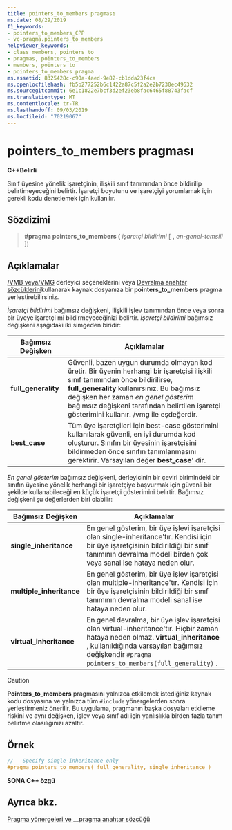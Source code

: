 ```yaml
---
title: pointers_to_members pragması
ms.date: 08/29/2019
f1_keywords:
- pointers_to_members_CPP
- vc-pragma.pointers_to_members
helpviewer_keywords:
- class members, pointers to
- pragmas, pointers_to_members
- members, pointers to
- pointers_to_members pragma
ms.assetid: 8325428c-c90a-4aed-9e82-cb1dda23f4ca
ms.openlocfilehash: fb5b277252b6c1422a87c5f2a2e2b7230ec49632
ms.sourcegitcommit: 6e1c1822e7bcf3d2ef23eb8fac6465f88743facf
ms.translationtype: MT
ms.contentlocale: tr-TR
ms.lasthandoff: 09/03/2019
ms.locfileid: "70219067"
---
```

# <a name="pointers_to_members-pragma"></a>pointers_to_members pragması

**C++Belirli**

Sınıf üyesine yönelik işaretçinin, ilişkili sınıf tanımından önce bildirilip belirtimeyeceğini belirtir. İşaretçi boyutunu ve işaretçiyi yorumlamak için gerekli kodu denetlemek için kullanılır.

## <a name="syntax"></a>Sözdizimi

> **#pragma pointers_to_members (** *işaretçi bildirimi* [ **,** *en-genel-temsili* ])

## <a name="remarks"></a>Açıklamalar

[/VMB veya/VMG](../build/reference/vmb-vmg-representation-method.md) derleyici seçeneklerini veya [Devralma anahtar sözcüklerini](../cpp/inheritance-keywords.md)kullanarak kaynak dosyanıza bir **pointers_to_members** pragma yerleştirebilirsiniz.

*İşaretçi bildirimi* bağımsız değişkeni, ilişkili işlev tanımından önce veya sonra bir üyeye işaretçi mi bildirmeyeceğinizi belirtir. *İşaretçi bildirimi* bağımsız değişkeni aşağıdaki iki simgeden biridir:

| Bağımsız Değişken | Açıklamalar |
|--------------|--------------|
| **full_generality** | Güvenli, bazen uygun durumda olmayan kod üretir. Bir üyenin herhangi bir işaretçisi ilişkili sınıf tanımından önce bildirilirse, **full_generality** kullanırsınız. Bu bağımsız değişken her zaman *en genel gösterim* bağımsız değişkeni tarafından belirtilen işaretçi gösterimini kullanır. /vmg ile eşdeğerdir. |
| **best_case** | Tüm üye işaretçileri için best-case gösterimini kullanılarak güvenli, en iyi durumda kod oluşturur. Sınıfın bir üyesinin işaretçisini bildirmeden önce sınıfın tanımlanmasını gerektirir. Varsayılan değer **best_case**' dir. |

*En genel gösterim* bağımsız değişkeni, derleyicinin bir çeviri birimindeki bir sınıfın üyesine yönelik herhangi bir işaretçiye başvurmak için güvenli bir şekilde kullanabileceği en küçük işaretçi gösterimini belirtir. Bağımsız değişkeni şu değerlerden biri olabilir:

| Bağımsız Değişken | Açıklamalar |
|--------------|--------------|
| **single_inheritance** | En genel gösterim, bir üye işlevi işaretçisi olan single-inheritance'tır. Kendisi için bir üye işaretçisinin bildirildiği bir sınıf tanımının devralma modeli birden çok veya sanal ise hataya neden olur. |
| **multiple_inheritance** | En genel gösterim, bir üye işlev işaretçisi olan multiple-inheritance'tır. Kendisi için bir üye işaretçisinin bildirildiği bir sınıf tanımının devralma modeli sanal ise hataya neden olur. |
| **virtual_inheritance** | En genel devralma, bir üye işlev işaretçisi olan virtual-inheritance'tır. Hiçbir zaman hataya neden olmaz. **virtual_inheritance** , kullanıldığında varsayılan bağımsız değişkendir `#pragma pointers_to_members(full_generality)` . |

> [!CAUTION]
> **Pointers_to_members** pragmasını yalnızca etkilemek istediğiniz kaynak kodu dosyasına ve yalnızca tüm `#include` yönergelerden sonra yerleştirmeniz önerilir. Bu uygulama, pragmanın başka dosyaları etkileme riskini ve aynı değişken, işlev veya sınıf adı için yanlışlıkla birden fazla tanım belirtme olasılığınızı azaltır.

## <a name="example"></a>Örnek

```cpp
//   Specify single-inheritance only
#pragma pointers_to_members( full_generality, single_inheritance )
```

**SONA C++ özgü**

## <a name="see-also"></a>Ayrıca bkz.

[Pragma yönergeleri ve __pragma anahtar sözcüğü](../preprocessor/pragma-directives-and-the-pragma-keyword.md)
